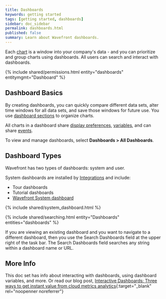 ```yaml
---
title: Dashboards
keywords: getting started
tags: [getting started, dashboards]
sidebar: doc_sidebar
permalink: dashboards.html
published: false
summary: Learn about Wavefront dashboards.
---
```

Each [chart](charts.html) is a window into your company's data - and you can prioritize and group charts using dashboards. All users can search and interact with dashboards.

{% include shared/permissions.html entity="dashboards" entitymgmt="Dashboard" %}

## Dashboard Basics

By creating dashboards, you can quickly compare different data sets, alter time windows for all data sets, and save those windows for future use. You use [dashboard sections](dashboards_managing.html#sections) to  organize charts.

All charts in a dashboard share [display preferences](dashboards_managing.html#prefs), [variables](dashboards_variables.html), and can share [events](charts_events_displaying.html#controlling-events-overlays).

To view and manage dashboards, select **Dashboards > All Dashboards**.

## Dashboard Types

Wavefront has two types of dashboards: system and user.

System dashboards are installed by [Integrations](integrations.html) and include:

- Tour dashboards
- Tutorial dashboards
- [Wavefront System dashboard](wavefront_monitoring.html)

{% include shared/system_dashboard.html %}

{% include shared/searching.html entity="Dashboards" entities="dashboards" %}

If you are viewing an existing dashboard and you want to navigate to a different dashboard, then you use the Search Dashboards field at the upper right of the task bar. The Search Dashboards field searches any string within a dashboard name or URL.

## More Info

This doc set has info about interacting with dashboards, using dashboard variables, and more. Or read our blog post, [Interactive Dashboards: Three ways to get instant value from cloud metrics analytics](https://www.wavefront.com/interactive-dashboards-three-ways-get-instant-value/){:target="_blank" rel="noopenner noreferrer"}

